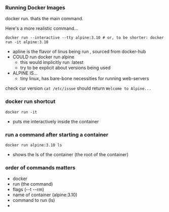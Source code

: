 
### Running Docker Images
docker run.
thats the main command.

Here's a more realistic command...
```
docker run --interactive --tty alpine:3.10 # or, to be shorter: docker run -it alpine:3.10
  ```
 
 - apline is the flavor of linus being run , sourced from docker-hub
 - COULD run docker run alpine
	 - this would implicitly run :latest
	 - try to be explicit about versions being used
 - ALPINE IS...
	 - tiny linux, has bare-bone necessities for running web-servers

check cur version
```cat /etc/issue```
should return ```Welcome to Alpine...```

### docker run shortcut
```
docker run -it
``` 
- puts me interactively inside the container

### run a command after starting a container
```
docker run alpine:3.10 ls
```
- shows the ls of the container (the root of the container)

### order of  commands matters
- docker
- run (the command)
- flags (--t --rm)
- name of container (alpine:3.10)
- command to run (ls)
- 